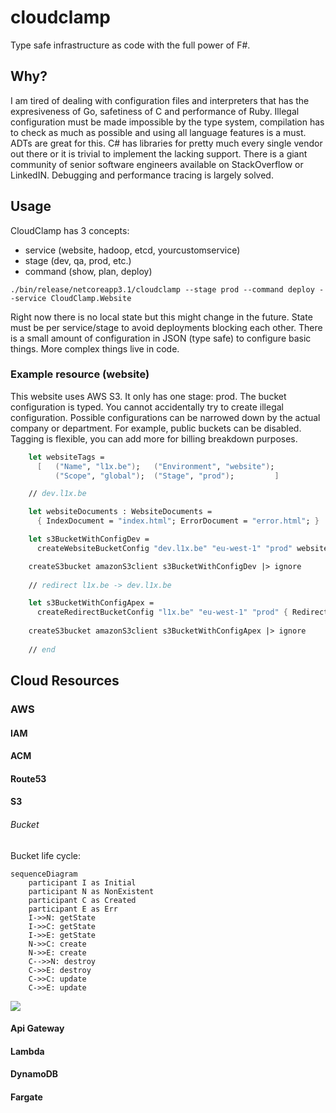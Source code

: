 # cloudclamp

Type safe infrastructure as code with the full power of F#.

## Why?

I am tired of dealing with configuration files and interpreters that has the expresiveness of Go, safetiness of C and performance of Ruby. Illegal configuration must be made impossible by the type system, compilation has to check as much as possible and using all language features is a must. ADTs are great for this. C# has libraries for pretty much every single vendor out there or it is trivial to implement the lacking support. There is a giant community of senior software engineers available on StackOverflow or LinkedIN. Debugging and performance tracing is largely solved.

## Usage

CloudClamp has 3 concepts:

- service (website, hadoop, etcd, yourcustomservice)
- stage (dev, qa, prod, etc.)
- command (show, plan, deploy)

```
./bin/release/netcoreapp3.1/cloudclamp --stage prod --command deploy --service CloudClamp.Website
```

Right now there is no local state but this might change in the future. State must be per service/stage to avoid deployments blocking each other. There is a small amount of configuration in JSON (type safe) to configure basic things. More complex things live in code.

### Example resource (website)

This website uses AWS S3. It only has one stage: prod. The bucket configuration is typed. You cannot accidentally try to create illegal configuration. Possible configurations can be narrowed down by the actual company or department. For example, public buckets can be disabled. Tagging is flexible, you can add more for billing breakdown purposes.

```Fsharp
    let websiteTags = 
      [   ("Name", "l1x.be");   ("Environment", "website"); 
          ("Scope", "global");  ("Stage", "prod");         ]

    // dev.l1x.be

    let websiteDocuments : WebsiteDocuments = 
      { IndexDocument = "index.html"; ErrorDocument = "error.html"; }

    let s3BucketWithConfigDev = 
      createWebsiteBucketConfig "dev.l1x.be" "eu-west-1" "prod" websiteDocuments websiteTags

    createS3bucket amazonS3client s3BucketWithConfigDev |> ignore
    
    // redirect l1x.be -> dev.l1x.be

    let s3BucketWithConfigApex = 
      createRedirectBucketConfig "l1x.be" "eu-west-1" "prod" { RedirectTo = "dev.l1x.be" } websiteTags
    
    createS3bucket amazonS3client s3BucketWithConfigApex |> ignore
    
    // end 
```

## Cloud Resources

### AWS

#### IAM

#### ACM

#### Route53

#### S3

###### Bucket

Bucket life cycle:

```
sequenceDiagram
    participant I as Initial
    participant N as NonExistent
    participant C as Created
    participant E as Err
    I->>N: getState
    I->>C: getState
    I->>E: getState
    N->>C: create
    N->>E: create
    C-->>N: destroy
    C->>E: destroy
    C->>C: update
    C->>E: update
```    

[![](https://mermaid.ink/img/eyJjb2RlIjoic2VxdWVuY2VEaWFncmFtXG4gICAgcGFydGljaXBhbnQgSSBhcyBJbml0aWFsXG4gICAgcGFydGljaXBhbnQgTiBhcyBOb25FeGlzdGVudFxuICAgIHBhcnRpY2lwYW50IEMgYXMgQ3JlYXRlZFxuICAgIHBhcnRpY2lwYW50IEUgYXMgRXJyXG4gICAgSS0-Pk46IGdldFN0YXRlXG4gICAgSS0-PkM6IGdldFN0YXRlXG4gICAgSS0-PkU6IGdldFN0YXRlXG4gICAgTi0-PkM6IGNyZWF0ZVxuICAgIE4tPj5FOiBjcmVhdGVcbiAgICBDLS0-Pk46IGRlc3Ryb3lcbiAgICBDLT4-RTogZGVzdHJveVxuICAgIEMtPj5DOiB1cGRhdGVcbiAgICBDLT4-RTogdXBkYXRlIiwibWVybWFpZCI6eyJ0aGVtZSI6ImRlZmF1bHQifX0)](https://mermaid-js.github.io/mermaid-live-editor/#/edit/eyJjb2RlIjoic2VxdWVuY2VEaWFncmFtXG4gICAgcGFydGljaXBhbnQgSSBhcyBJbml0aWFsXG4gICAgcGFydGljaXBhbnQgTiBhcyBOb25FeGlzdGVudFxuICAgIHBhcnRpY2lwYW50IEMgYXMgQ3JlYXRlZFxuICAgIHBhcnRpY2lwYW50IEUgYXMgRXJyXG4gICAgSS0-Pk46IGdldFN0YXRlXG4gICAgSS0-PkM6IGdldFN0YXRlXG4gICAgSS0-PkU6IGdldFN0YXRlXG4gICAgTi0-PkM6IGNyZWF0ZVxuICAgIE4tPj5FOiBjcmVhdGVcbiAgICBDLS0-Pk46IGRlc3Ryb3lcbiAgICBDLT4-RTogZGVzdHJveVxuICAgIEMtPj5DOiB1cGRhdGVcbiAgICBDLT4-RTogdXBkYXRlIiwibWVybWFpZCI6eyJ0aGVtZSI6ImRlZmF1bHQifX0)

#### Api Gateway

#### Lambda

#### DynamoDB

#### Fargate